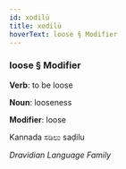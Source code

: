 ```yaml
---
id: xodilü
title: xodilü
hoverText: loose § Modifier
---
```


### loose § Modifier

**Verb**: to be loose

**Noun**: looseness

**Modifier**: loose

Kannada ಸಡಿಲು saḍilu 

*Dravidian Language Family*